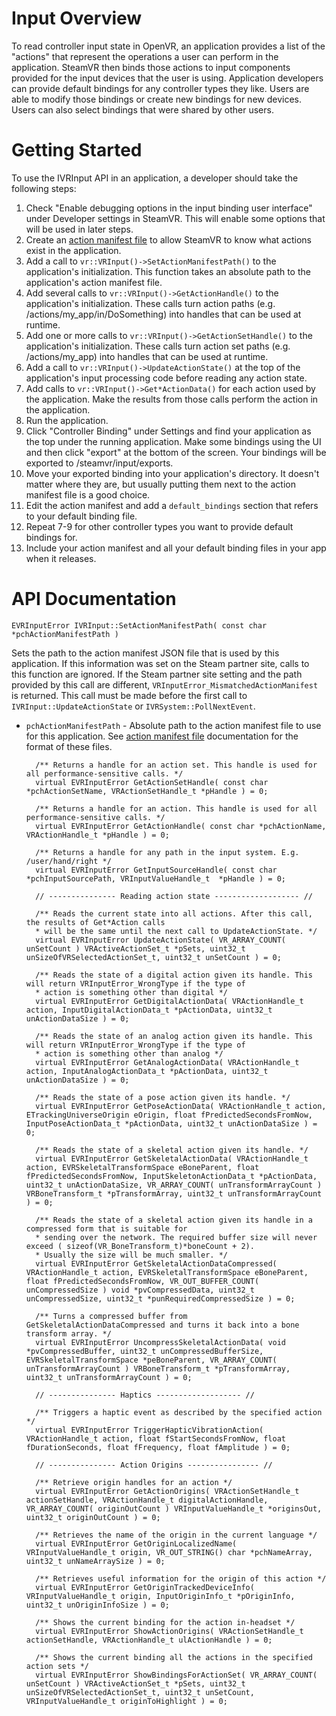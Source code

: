 # Input Overview

To read controller input state in OpenVR, an application provides a list of the "actions" that represent the operations a user can perform in the application. SteamVR then binds those actions to input components provided for the input devices that the user is using. Application developers can provide default bindings for any controller types they like. Users are able to modify those bindings or create new bindings for new devices. Users can also select bindings that were shared by other users.

# Getting Started

To use the IVRInput API in an application, a developer should take the following steps:

1. Check "Enable debugging options in the input binding user interface" under Developer settings in SteamVR. This will enable some options that will be used in later steps.
1. Create an [action manifest file](https://github.com/ValveSoftware/openvr/wiki/Action-manifest) to allow SteamVR to know what actions exist in the application.
2. Add a call to `vr::VRInput()->SetActionManifestPath()` to the application's initialization. This function takes an absolute path to the application's action manifest file. 
3. Add several calls to `vr::VRInput()->GetActionHandle()` to the application's initialization. These calls turn action paths (e.g. /actions/my_app/in/DoSomething) into handles that can be used at runtime.
4. Add one or more calls to `vr::VRInput()->GetActionSetHandle()` to the application's initialization. These calls turn action set paths (e.g. /actions/my_app) into handles that can be used at runtime.
5. Add a call to `vr::VRInput()->UpdateActionState()` at the top of the application's input processing code before reading any action state.
6. Add calls to `vr::VRInput()->Get*ActionData()` for each action used by the application. Make the results from those calls perform the action in the application.
7. Run the application.
7. Click "Controller Binding" under Settings and find your application as the top under the running application. Make some bindings using the UI and then click "export" at the bottom of the screen. Your bindings will be exported to <my documents>/steamvr/input/exports.
8. Move your exported binding into your application's directory. It doesn't matter where they are, but usually putting them next to the action manifest file is a good choice.
9. Edit the action manifest and add a `default_bindings` section that refers to your default binding file. 
10. Repeat 7-9 for other controller types you want to provide default bindings for.
10. Include your action manifest and all your default binding files in your app when it releases.

# API Documentation


`EVRInputError IVRInput::SetActionManifestPath( const char *pchActionManifestPath )`

Sets the path to the action manifest JSON file that is used by this application. If this information
was set on the Steam partner site, calls to this function are ignored. If the Steam partner site
setting and the path provided by this call are different, `VRInputError_MismatchedActionManifest` is returned. 
This call must be made before the first call to `IVRInput::UpdateActionState` or `IVRSystem::PollNextEvent`.

* `pchActionManifestPath` - Absolute path to the action manifest file to use for this application. See [action manifest file](https://github.com/ValveSoftware/openvr/wiki/Action-manifest) documentation for the format of these files.



		/** Returns a handle for an action set. This handle is used for all performance-sensitive calls. */
		virtual EVRInputError GetActionSetHandle( const char *pchActionSetName, VRActionSetHandle_t *pHandle ) = 0;

		/** Returns a handle for an action. This handle is used for all performance-sensitive calls. */
		virtual EVRInputError GetActionHandle( const char *pchActionName, VRActionHandle_t *pHandle ) = 0;

		/** Returns a handle for any path in the input system. E.g. /user/hand/right */
		virtual EVRInputError GetInputSourceHandle( const char *pchInputSourcePath, VRInputValueHandle_t  *pHandle ) = 0;

		// --------------- Reading action state ------------------- //

		/** Reads the current state into all actions. After this call, the results of Get*Action calls 
		* will be the same until the next call to UpdateActionState. */
		virtual EVRInputError UpdateActionState( VR_ARRAY_COUNT( unSetCount ) VRActiveActionSet_t *pSets, uint32_t unSizeOfVRSelectedActionSet_t, uint32_t unSetCount ) = 0;

		/** Reads the state of a digital action given its handle. This will return VRInputError_WrongType if the type of
		* action is something other than digital */
		virtual EVRInputError GetDigitalActionData( VRActionHandle_t action, InputDigitalActionData_t *pActionData, uint32_t unActionDataSize ) = 0;

		/** Reads the state of an analog action given its handle. This will return VRInputError_WrongType if the type of
		* action is something other than analog */
		virtual EVRInputError GetAnalogActionData( VRActionHandle_t action, InputAnalogActionData_t *pActionData, uint32_t unActionDataSize ) = 0;

		/** Reads the state of a pose action given its handle. */
		virtual EVRInputError GetPoseActionData( VRActionHandle_t action, ETrackingUniverseOrigin eOrigin, float fPredictedSecondsFromNow, InputPoseActionData_t *pActionData, uint32_t unActionDataSize ) = 0;

		/** Reads the state of a skeletal action given its handle. */
		virtual EVRInputError GetSkeletalActionData( VRActionHandle_t action, EVRSkeletalTransformSpace eBoneParent, float fPredictedSecondsFromNow, InputSkeletonActionData_t *pActionData, uint32_t unActionDataSize, VR_ARRAY_COUNT( unTransformArrayCount ) VRBoneTransform_t *pTransformArray, uint32_t unTransformArrayCount ) = 0;

		/** Reads the state of a skeletal action given its handle in a compressed form that is suitable for
		* sending over the network. The required buffer size will never exceed ( sizeof(VR_BoneTransform_t)*boneCount + 2).
		* Usually the size will be much smaller. */
		virtual EVRInputError GetSkeletalActionDataCompressed( VRActionHandle_t action, EVRSkeletalTransformSpace eBoneParent, float fPredictedSecondsFromNow, VR_OUT_BUFFER_COUNT( unCompressedSize ) void *pvCompressedData, uint32_t unCompressedSize, uint32_t *punRequiredCompressedSize ) = 0;

		/** Turns a compressed buffer from GetSkeletalActionDataCompressed and turns it back into a bone transform array. */
		virtual EVRInputError UncompressSkeletalActionData( void *pvCompressedBuffer, uint32_t unCompressedBufferSize, EVRSkeletalTransformSpace *peBoneParent, VR_ARRAY_COUNT( unTransformArrayCount ) VRBoneTransform_t *pTransformArray, uint32_t unTransformArrayCount ) = 0;

		// --------------- Haptics ------------------- //

		/** Triggers a haptic event as described by the specified action */
		virtual EVRInputError TriggerHapticVibrationAction( VRActionHandle_t action, float fStartSecondsFromNow, float fDurationSeconds, float fFrequency, float fAmplitude ) = 0;

		// --------------- Action Origins ---------------- //

		/** Retrieve origin handles for an action */
		virtual EVRInputError GetActionOrigins( VRActionSetHandle_t actionSetHandle, VRActionHandle_t digitalActionHandle, VR_ARRAY_COUNT( originOutCount ) VRInputValueHandle_t *originsOut, uint32_t originOutCount ) = 0;

		/** Retrieves the name of the origin in the current language */
		virtual EVRInputError GetOriginLocalizedName( VRInputValueHandle_t origin, VR_OUT_STRING() char *pchNameArray, uint32_t unNameArraySize ) = 0;

		/** Retrieves useful information for the origin of this action */
		virtual EVRInputError GetOriginTrackedDeviceInfo( VRInputValueHandle_t origin, InputOriginInfo_t *pOriginInfo, uint32_t unOriginInfoSize ) = 0;

		/** Shows the current binding for the action in-headset */
		virtual EVRInputError ShowActionOrigins( VRActionSetHandle_t actionSetHandle, VRActionHandle_t ulActionHandle ) = 0;

		/** Shows the current binding all the actions in the specified action sets */
		virtual EVRInputError ShowBindingsForActionSet( VR_ARRAY_COUNT( unSetCount ) VRActiveActionSet_t *pSets, uint32_t unSizeOfVRSelectedActionSet_t, uint32_t unSetCount, VRInputValueHandle_t originToHighlight ) = 0;

